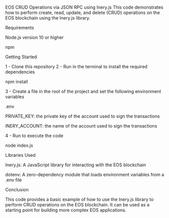EOS CRUD Operations via JSON RPC using Inery.js
This code demonstrates how to perform create, read, update, and delete (CRUD) operations on the EOS blockchain using the Inery.js library.

Requirements

Node.js version 10 or higher

npm

Getting Started

1 - Clone this repository 2 - Run in the terminal to install the required dependencies

npm install

3 - Create a file in the root of the project and set the following environment variables

.env

PRIVATE_KEY: the private key of the account used to sign the transactions

INERY_ACCOUNT: the name of the account used to sign the transactions

4 - Run to execute the code

node index.js

Libraries Used

Inery.js: A JavaScript library for interacting with the EOS blockchain

dotenv: A zero-dependency module that loads environment variables from a .env file

Conclusion

This code provides a basic example of how to use the Inery.js library to perform CRUD operations on the EOS blockchain. It can be used as a starting point for building more complex EOS applications.
